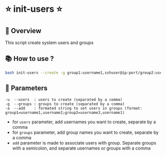 # ⭐ init-users ⭐

## 👀 Overview

This script create system users and groups

## 📚 How to use ?

```sh
bash init-users --create -g group1:username1,sshuser@ip:port/group2:username3,username
```

## 🚦 Parameters

```
-u  --users  : users to create (separated by a comma)
-g  --groups : groups to create (separated by a comma)
-a  --add    : formated string to set users in groups (format: group1=username1,username2;group2=username3,username1)
```

- for `users` parameter, add usernames you want to create, separate by a comma
- for `groups` parameter, add group names you want to create, separate by a comma
- `add` parameter is made to associate users with group. Separate groups with a semicolon, and separate usernames or groups with a comma